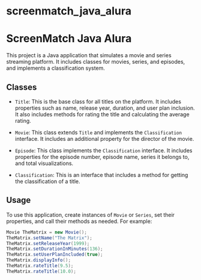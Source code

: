 # screenmatch_java_alura

# ScreenMatch Java Alura

This project is a Java application that simulates a movie and series streaming platform. It includes classes for movies, series, and episodes, and implements a classification system.

## Classes

- `Title`: This is the base class for all titles on the platform. It includes properties such as name, release year, duration, and user plan inclusion. It also includes methods for rating the title and calculating the average rating.

- `Movie`: This class extends `Title` and implements the `Classification` interface. It includes an additional property for the director of the movie.

- `Episode`: This class implements the `Classification` interface. It includes properties for the episode number, episode name, series it belongs to, and total visualizations.

- `Classification`: This is an interface that includes a method for getting the classification of a title.

## Usage

To use this application, create instances of `Movie` or `Series`, set their properties, and call their methods as needed. For example:

```java
Movie TheMatrix = new Movie();
TheMatrix.setName("The Matrix");
TheMatrix.setReleaseYear(1999);
TheMatrix.setDurationInMinutes(136);
TheMatrix.setUserPlanIncluded(true);
TheMatrix.displayInfo();
TheMatrix.rateTitle(9.5);
TheMatrix.rateTitle(10.0);